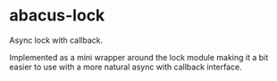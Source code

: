 abacus-lock
===

Async lock with callback.

Implemented as a mini wrapper around the lock module making it a bit easier to
use with a more natural async with callback interface.

